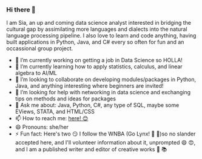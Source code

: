 ### Hi there 👋

I am Sia, an up and coming data science analyst interested in bridging the cultural gap by assimilating more languages and dialects into the natural language processing pipeline. I also love to learn and code anything, having built applications in Python, Java, and C# every so often for fun and an occassional group project. 

- 🔭 I’m currently working on getting a job in Data Science so HOLLA! 
- 🌱 I’m currently learning how to apply statistics, calculus, and linear algebra to AI/ML
- 👯 I’m looking to collaborate on developing modules/packages in Python, Java, and anything interesting where beginners are invited!
- 🤔 I’m looking for help with networking in data science and exchanging tips on methods and ideas for packages
- 💬 Ask me about: Java, Python, C#, any type of SQL, maybe some EViews, STATA, and HTML/CSS
- 📫 How to reach me: [here! :blush:](mailto:siawayforward.projects@gmail.com)
- 😄 Pronouns: she/her
- ⚡ Fun fact: Here's two :smirk: I follow the WNBA (Go Lynx! :blue_heart: :green_heart:)so no slander accepted here, and I'll volunteer information about it, unprompted :smile: :heart_eyes:, and I am a published writer and editor of creative works :newspaper: :books:

<!--
**siawayforward/siawayforward** is a ✨ _special_ ✨ repository because its `README.md` (this file) appears on your GitHub profile.-->
